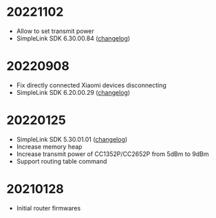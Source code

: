# 20221102
- Allow to set transmit power
- SimpleLink SDK 6.30.00.84 ([changelog](https://software-dl.ti.com/simplelink/esd/simplelink_cc13xx_cc26xx_sdk/6.30.00.84/exports/changelog.html))

# 20220908
- Fix directly connected Xiaomi devices disconnecting
- SimpleLink SDK 6.20.00.29 ([changelog](https://software-dl.ti.com/simplelink/esd/simplelink_cc13xx_cc26xx_sdk/6.20.00.29/exports/changelog.html))

# 20220125
- SimpleLink SDK 5.30.01.01 ([changelog](https://software-dl.ti.com/simplelink/esd/simplelink_cc13xx_cc26xx_sdk/5.30.01.01/exports/changelog.html))
- Increase memory heap
- Increase transmit power of CC1352P/CC2652P from 5dBm to 9dBm
- Support routing table command

# 20210128
- Initial router firmwares